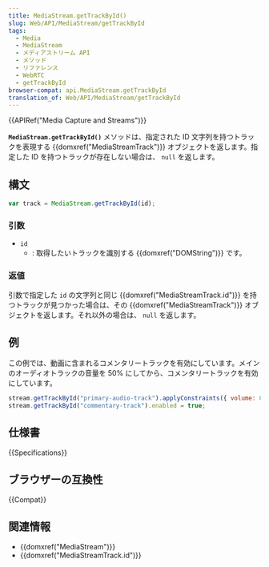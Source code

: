 ```yaml
---
title: MediaStream.getTrackById()
slug: Web/API/MediaStream/getTrackById
tags:
  - Media
  - MediaStream
  - メディアストリーム API
  - メソッド
  - リファレンス
  - WebRTC
  - getTrackById
browser-compat: api.MediaStream.getTrackById
translation_of: Web/API/MediaStream/getTrackById
---
```

{{APIRef("Media Capture and Streams")}}

**`MediaStream.getTrackById()`** メソッドは、指定された ID 文字列を持つトラックを表現する {{domxref("MediaStreamTrack")}} オブジェクトを返します。指定した ID を持つトラックが存在しない場合は、 `null` を返します。

## 構文

```js
var track = MediaStream.getTrackById(id);
```

### 引数

- `id`
  - : 取得したいトラックを識別する {{domxref("DOMString")}} です。

### 返値

引数で指定した `id` の文字列と同じ {{domxref("MediaStreamTrack.id")}} を持つトラックが見つかった場合は、その {{domxref("MediaStreamTrack")}} オブジェクトを返します。それ以外の場合は、 `null` を返します。

## 例

この例では、動画に含まれるコメンタリートラックを有効にしています。メインのオーディオトラックの音量を 50% にしてから、コメンタリートラックを有効にしています。

```js
stream.getTrackById("primary-audio-track").applyConstraints({ volume: 0.5 });
stream.getTrackById("commentary-track").enabled = true;
```

## 仕様書

{{Specifications}}

## ブラウザーの互換性

{{Compat}}

## 関連情報

- {{domxref("MediaStream")}}
- {{domxref("MediaStreamTrack.id")}}
